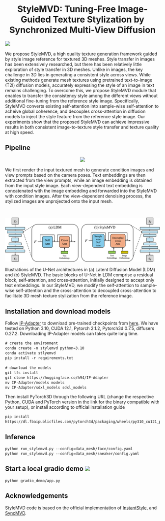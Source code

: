 <div align="center">
<h1>StyleMVD: Tuning-Free Image-Guided Texture Stylization by Synchronized Multi-View Diffusion</h1>
</div>

<img src='assets/teaser.png'>

We propose StyleMVD, a high quality texture generation framework guided by style image reference for textured 3D meshes. Style transfer in images has been extensively researched, but there has been relatively little exploration of style transfer in 3D meshes. Unlike in images, the key challenge in 3D lies in generating a consistent style across views. While existing methods generate mesh textures using pretrained text-to-image (T2I) diffusion models, accurately expressing the style of an image in text remains challenging. To overcome this, we propose StyleMVD module that enables to transfer the consistency style among the different views without additional fine-tuning from the reference style image. Specifically, StyleMVD converts existing self-attention into sample-wise self-attention to acheive global coherence, and decouples cross-attention in diffusion models to inject the style feature from the reference style image. Our experiments show that the proposed StyleMVD can achieve impressive results in both consistent image-to-texture style transfer and texture quality at high speed.


## Pipeline

<p align="center">
  <img src="assets/pipeline.png">
</p>
We first render the input textured mesh to generate condition images and view prompts based on the camera poses. Text embeddings are then extracted from the view prompts, while an image embedding is obtained from the input style image. Each view-dependent text embedding is concatenated with the image embedding and forwarded into the StyleMVD with condition images. After the view-dependent denoising process, the stylized images are unprojected onto the input mesh.

&nbsp; 

<p align="center">
  <img src="assets/unet.png">
</p>
Illustrations of the U-Net architectures in (a) Latent Diffusion Model (LDM) and (b) StyleMVD. The basic blocks of U-Net in LDM comprise a residual block, self-attention, and cross-attention, initially designed to accept only text embeddings. In our StyleMVD, we modify the self-attention to sample-wise self-attention and the cross-attention to decoupled cross-attention to facilitate 3D mesh texture stylization from the reference image. 


## Installation and download models
Follow [IP-Adapter](https://github.com/tencent-ailab/IP-Adapter?tab=readme-ov-file#download-models) to download pre-trained checkpoints from [here](https://huggingface.co/h94/IP-Adapter). We have tested on Python 3.10, CUDA 12.1, Pytorch 2.1.2, Pytorch3d 0.7.5, diffusers 0.27.2. Downloading IP-Adapter models can takes quite long time.

```
# create the environment
conda create -n stylemvd python=3.10
conda activate stlyemvd
pip install -r requirements.txt

# download the models
git lfs install
git clone https://huggingface.co/h94/IP-Adapter
mv IP-Adapter/models models
mv IP-Adapter/sdxl_models sdxl_models
```

Then install PyTorch3D through the following URL (change the respective Python, CUDA and PyTorch version in the link for the binary compatible with your setup), or install according to official installation guide
```
pip install https://dl.fbaipublicfiles.com/pytorch3d/packaging/wheels/py310_cu121_pyt212/download.html
```

## Inference
```
python run_stylemvd.py --config=data_mesh/face/config.yaml
python run_stylemvd.py --config=data_mesh/sneaker/config.yaml
```


## Start a local gradio demo <a href='https://github.com/gradio-app/gradio'><img src='https://img.shields.io/github/stars/gradio-app/gradio'></a>
```
python gradio_demo/app.py
```


## Acknowledgements
StyleMVD code is based on the official implementation of [InstantStyle](https://github.com/InstantStyle/InstantStyle), and [SyncMVD](https://github.com/LIU-Yuxin/SyncMVD/tree/main).

